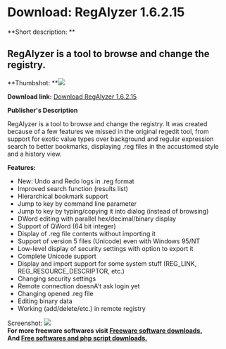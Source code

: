 # Download: RegAlyzer 1.6.2.15

**Short description: **

## RegAlyzer is a tool to browse and change the registry.

  
**Thumbshot: **![](http://www.freewarefiles.com/screenshot/regalyzer_md.gif)   
  
**Download link:** [Download RegAlyzer 1.6.2.15](http://freesoftwares.boysofts.com/RegAlyzer_program_33228.html)  
  

**Publisher's Description**  
  

RegAlyzer is a tool to browse and change the registry. It was created because
of a few features we missed in the original regedit tool, from support for
exotic value types over background and regular expression search to better
bookmarks, displaying .reg files in the accustomed style and a history view.

**Features:**

  * New: Undo and Redo logs in .reg format 
  * Improved search function (results list) 
  * Hierarchical bookmark support 
  * Jump to key by command line parameter 
  * Jump to key by typing/copying it into dialog (instead of browsing) 
  * DWord editing with parallel hex/decimal/binary display 
  * Support of QWord (64 bit integer) 
  * Display of .reg file contents without importing it 
  * Support of version 5 files (Unicode) even with Windows 95/NT 
  * Low-level display of security settings with option to export it 
  * Complete Unicode support 
  * Display and import support for some system stuff (REG_LINK, REG_RESOURCE_DESCRIPTOR, etc.) 
  * Changing security settings 
  * Remote connection doesnA't ask login yet 
  * Changing opened .reg file 
  * Editing binary data 
  * Working (add/delete/etc.) in remote registry 

  
  
Screenshot: ![](http://www.freewarefiles.com/screenshot/regalyzer.gif)  
**For more freeware softwares visit [Freeware software downloads.](http://freesoftwares.boysofts.com/)**   
**And [Free softwares and php script downloads.](http://www.boysofts.com/)**

